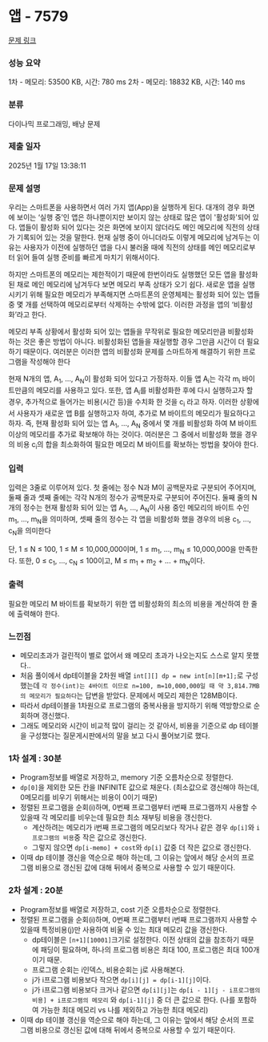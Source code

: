 # 앱 - 7579 

[문제 링크](https://www.acmicpc.net/problem/7579) 

### 성능 요약

1차 - 메모리: 53500 KB, 시간: 780 ms
2차 - 메모리: 18832 KB, 시간: 140 ms

### 분류

다이나믹 프로그래밍, 배낭 문제

### 제출 일자

2025년 1월 17일 13:38:11

### 문제 설명

<p>우리는 스마트폰을 사용하면서 여러 가지 앱(App)을 실행하게 된다. 대개의 경우 화면에 보이는 ‘실행 중’인 앱은 하나뿐이지만 보이지 않는 상태로 많은 앱이 '활성화'되어 있다. 앱들이 활성화 되어 있다는 것은 화면에 보이지 않더라도 메인 메모리에 직전의 상태가 기록되어 있는 것을 말한다. 현재 실행 중이 아니더라도 이렇게 메모리에 남겨두는 이유는 사용자가 이전에 실행하던 앱을 다시 불러올 때에 직전의 상태를 메인 메모리로부터 읽어 들여 실행 준비를 빠르게 마치기 위해서이다.</p>

<p>하지만 스마트폰의 메모리는 제한적이기 때문에 한번이라도 실행했던 모든 앱을 활성화된 채로 메인 메모리에 남겨두다 보면 메모리 부족 상태가 오기 쉽다. 새로운 앱을 실행시키기 위해 필요한 메모리가 부족해지면 스마트폰의 운영체제는 활성화 되어 있는 앱들 중 몇 개를 선택하여 메모리로부터 삭제하는 수밖에 없다. 이러한 과정을 앱의 ‘비활성화’라고 한다.</p>

<p>메모리 부족 상황에서 활성화 되어 있는 앱들을 무작위로 필요한 메모리만큼 비활성화 하는 것은 좋은 방법이 아니다. 비활성화된 앱들을 재실행할 경우 그만큼 시간이 더 필요하기 때문이다. 여러분은 이러한 앱의 비활성화 문제를 스마트하게 해결하기 위한 프로그램을 작성해야 한다</p>

<p>현재 N개의 앱, A<sub>1</sub>, ..., A<sub>N</sub>이 활성화 되어 있다고 가정하자. 이들 앱 A<sub>i</sub>는 각각 m<sub>i</sub> 바이트만큼의 메모리를 사용하고 있다. 또한, 앱 A<sub>i</sub>를 비활성화한 후에 다시 실행하고자 할 경우, 추가적으로 들어가는 비용(시간 등)을 수치화 한 것을 c<sub>i</sub> 라고 하자. 이러한 상황에서 사용자가 새로운 앱 B를 실행하고자 하여, 추가로 M 바이트의 메모리가 필요하다고 하자. 즉, 현재 활성화 되어 있는 앱 A<sub>1</sub>, ..., A<sub>N</sub> 중에서 몇 개를 비활성화 하여 M 바이트 이상의 메모리를 추가로 확보해야 하는 것이다. 여러분은 그 중에서 비활성화 했을 경우의 비용 c<sub>i</sub>의 합을 최소화하여 필요한 메모리 M 바이트를 확보하는 방법을 찾아야 한다.</p>

### 입력 

 <p>입력은 3줄로 이루어져 있다. 첫 줄에는 정수 N과 M이 공백문자로 구분되어 주어지며, 둘째 줄과 셋째 줄에는 각각 N개의 정수가 공백문자로 구분되어 주어진다. 둘째 줄의 N개의 정수는 현재 활성화 되어 있는 앱 A<sub>1</sub>, ..., A<sub>N</sub>이 사용 중인 메모리의 바이트 수인 m<sub>1</sub>, ..., m<sub>N</sub>을 의미하며, 셋째 줄의 정수는 각 앱을 비활성화 했을 경우의 비용 c<sub>1</sub>, ..., c<sub>N</sub>을 의미한다</p>

<p>단, 1 ≤ N ≤ 100, 1 ≤ M ≤ 10,000,000이며, 1 ≤ m<sub>1</sub>, ..., m<sub>N</sub> ≤ 10,000,000을 만족한다. 또한, 0 ≤ c<sub>1</sub>, ..., c<sub>N</sub> ≤ 100이고, M ≤ m<sub>1</sub> + m<sub>2</sub> + ... + m<sub>N</sub>이다.</p>

### 출력 

 <p>필요한 메모리 M 바이트를 확보하기 위한 앱 비활성화의 최소의 비용을 계산하여 한 줄에 출력해야 한다. </p>

### 느낀점

- 메모리초과가 걸린적이 별로 없어서 왜 메모리 초과가 나오는지도 스스로 알지 못했다..
- 처음 풀이에서 dp테이블을 2차원 배열 `int[][] dp = new int[n][m+1];`로 구성했는데 `각 정수(int)는 4바이트 이므로 n=100, m=10,000,000일 때 약 3,814.7MB의 메모리가 필요하다`는 답변을 받았다. 문제에서 메모리 제한은 128MB이다.
- 따라서 dp테이블을 1차원으로 프로그램의 중복사용을 방지하기 위해 역방향으로 순회하며 갱신했다.
- 그래도 메모리와 시간이 비교적 많이 걸리는 것 같아서, 비용을 기준으로 dp 테이블을 구성했다는 질문게시판에서의 말을 보고 다시 풀어보기로 했다.

### 1차 설계 : 30분

- Program정보를 배열로 저장하고, memory 기준 오름차순으로 정렬한다.
- `dp[0]`을 제외한 모든 칸을 INFINITE 값으로 채운다. (최소값으로 갱신해야 하는데, 0메모리를 비우기 위해서는 비용이 0이기 때문)
- 정렬된 프로그램을 순회(i)하며, 0번째 프로그램부터 i번째 프로그램까지 사용할 수 있을때 각 메모리를 비우는데 필요한 최소 재부팅 비용을 갱신한다.
    - 계산하려는 메모리가 i번째 프로그램의 메모리보다 작거나 같은 경우 `dp[i]`와 `i 프로그램의 비용`중 작은 값으로 갱신한다.
    - 그렇지 않으면 `dp[i-memo] + cost`와 `dp[i]` 값중 더 작은 값으로 갱신한다.
- 이때 dp 테이블 갱신을 역순으로 해야 하는데, 그 이유는 앞에서 해당 순서의 프로그램 비용으로 갱신된 값에 대해 뒤에서 중복으로 사용할 수 있기 때문이다.

### 2차 설계 : 20분

- Program정보를 배열로 저장하고, cost 기준 오름차순으로 정렬한다.
- 정렬된 프로그램을 순회(i)하며, 0번째 프로그램부터 i번째 프로그램까지 사용할 수 있을때 특정비용(j)만 사용하여 비울 수 있는 최대 메모리 값을 갱신한다.
    - dp테이블은 `[n+1][10001]`크기로 설정한다. 이전 상태의 값을 참조하기 때문에 패딩이 필요하며, 하나의 프로그램 비용은 최대 100, 프로그램은 최대 100개이기 때문.
    - 프로그램 순회는 i인덱스, 비용순회는 j로 사용해본다.
    - j가 i프로그램 비용보다 작으면 `dp[i][j] = dp[i-1][j]`이다.
    - j가 i프로그램 비용보다 크거나 같으면 `dp[i][j]`는 `dp[i - 1][j - i프로그램의 비용] + i프로그램의 메모리` 와 `dp[i-1][j]` 중 더 큰 값으로 한다. (나를 포함하여 가능한 최대 메모리 vs 나를 제외하고 가능한 최대 메모리)
- 이때 dp 테이블 갱신을 역순으로 해야 하는데, 그 이유는 앞에서 해당 순서의 프로그램 비용으로 갱신된 값에 대해 뒤에서 중복으로 사용할 수 있기 때문이다.